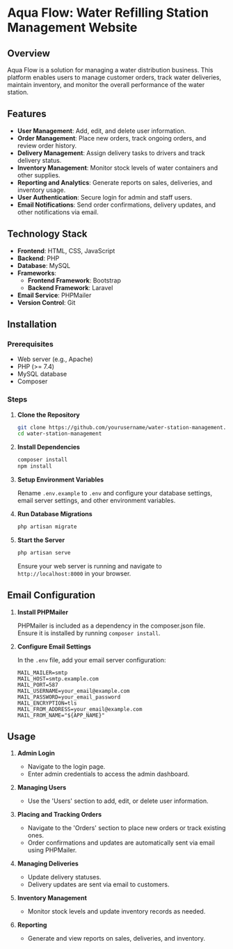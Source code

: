 # Aqua Flow: Water Refilling Station Management Website

## Overview

Aqua Flow is a solution for managing a water distribution business. This platform enables users to manage customer orders, track water deliveries, maintain inventory, and monitor the overall performance of the water station. 

## Features

- **User Management**: Add, edit, and delete user information.
- **Order Management**: Place new orders, track ongoing orders, and review order history.
- **Delivery Management**: Assign delivery tasks to drivers and track delivery status.
- **Inventory Management**: Monitor stock levels of water containers and other supplies.
- **Reporting and Analytics**: Generate reports on sales, deliveries, and inventory usage.
- **User Authentication**: Secure login for admin and staff users.
- **Email Notifications**: Send order confirmations, delivery updates, and other notifications via email.

## Technology Stack

- **Frontend**: HTML, CSS, JavaScript
- **Backend**: PHP
- **Database**: MySQL
- **Frameworks**: 
  - **Frontend Framework**: Bootstrap
  - **Backend Framework**: Laravel
- **Email Service**: PHPMailer
- **Version Control**: Git

## Installation

### Prerequisites

- Web server (e.g., Apache)
- PHP (>= 7.4)
- MySQL database
- Composer

### Steps

1. **Clone the Repository**

   ```bash
   git clone https://github.com/yourusername/water-station-management.git
   cd water-station-management
   ```

2. **Install Dependencies**

   ```bash
   composer install
   npm install
   ```

3. **Setup Environment Variables**

   Rename `.env.example` to `.env` and configure your database settings, email server settings, and other environment variables.

4. **Run Database Migrations**

   ```bash
   php artisan migrate
   ```

5. **Start the Server**

   ```bash
   php artisan serve
   ```

   Ensure your web server is running and navigate to `http://localhost:8000` in your browser.

## Email Configuration

1. **Install PHPMailer**

   PHPMailer is included as a dependency in the composer.json file. Ensure it is installed by running `composer install`.

2. **Configure Email Settings**

   In the `.env` file, add your email server configuration:

   ```env
   MAIL_MAILER=smtp
   MAIL_HOST=smtp.example.com
   MAIL_PORT=587
   MAIL_USERNAME=your_email@example.com
   MAIL_PASSWORD=your_email_password
   MAIL_ENCRYPTION=tls
   MAIL_FROM_ADDRESS=your_email@example.com
   MAIL_FROM_NAME="${APP_NAME}"
   ```

## Usage

1. **Admin Login**

   - Navigate to the login page.
   - Enter admin credentials to access the admin dashboard.

2. **Managing Users**

   - Use the 'Users' section to add, edit, or delete user information.

3. **Placing and Tracking Orders**

   - Navigate to the 'Orders' section to place new orders or track existing ones.
   - Order confirmations and updates are automatically sent via email using PHPMailer.

4. **Managing Deliveries**

   - Update delivery statuses.
   - Delivery updates are sent via email to customers.

5. **Inventory Management**

   - Monitor stock levels and update inventory records as needed.

6. **Reporting**

   - Generate and view reports on sales, deliveries, and inventory.
